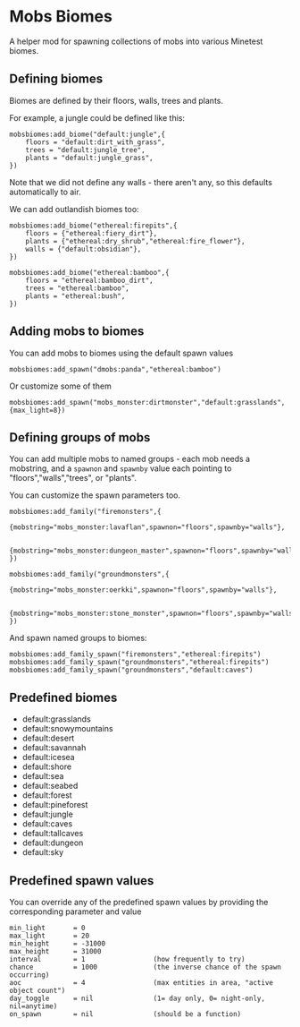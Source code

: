 # Mobs Biomes

A helper mod for spawning collections of mobs into various Minetest biomes.

## Defining biomes

Biomes are defined by their floors, walls, trees and plants.

For example, a jungle could be defined like this:

	mobsbiomes:add_biome("default:jungle",{
		floors = "default:dirt_with_grass",
		trees = "default:jungle_tree",
		plants = "default:jungle_grass",
	})

Note that we did not define any walls - there aren't any, so this defaults automatically to air.

We can add outlandish biomes too:

	mobsbiomes:add_biome("ethereal:firepits",{
		floors = {"ethereal:fiery_dirt"},
		plants = {"ethereal:dry_shrub","ethereal:fire_flower"},
		walls = {"default:obsidian"},
	})

	mobsbiomes:add_biome("ethereal:bamboo",{
		floors = "ethereal:bamboo_dirt",
		trees = "ethereal:bamboo",
		plants = "ethereal:bush",
	})

## Adding mobs to biomes

You can add mobs to biomes using the default spawn values

	mobsbiomes:add_spawn("dmobs:panda","ethereal:bamboo")

Or customize some of them

	mobsbiomes:add_spawn("mobs_monster:dirtmonster","default:grasslands",{max_light=8})

## Defining groups of mobs

You can add multiple mobs to named groups - each mob needs a mobstring, and a `spawnon` and `spawnby` value each pointing to "floors","walls","trees", or "plants".

You can customize the spawn parameters too.

	mobsbiomes:add_family("firemonsters",{
		{mobstring="mobs_monster:lavaflan",spawnon="floors",spawnby="walls"},

		{mobstring="mobs_monster:dungeon_master",spawnon="floors",spawnby="walls",max_light=10,chance=2000},
	})

	mobsbiomes:add_family("groundmonsters",{
		{mobstring="mobs_monster:oerkki",spawnon="floors",spawnby="walls"},

		{mobstring="mobs_monster:stone_monster",spawnon="floors",spawnby="walls"},
	})

And spawn named groups to biomes:

	mobsbiomes:add_family_spawn("firemonsters","ethereal:firepits")
	mobsbiomes:add_family_spawn("groundmonsters","ethereal:firepits")
	mobsbiomes:add_family_spawn("groundmonsters","default:caves")

## Predefined biomes

  * default:grasslands
  * default:snowymountains
  * default:desert
  * default:savannah
  * default:icesea
  * default:shore
  * default:sea
  * default:seabed
  * default:forest
  * default:pineforest
  * default:jungle
  * default:caves
  * default:tallcaves
  * default:dungeon
  * default:sky 

## Predefined spawn values

You can override any of the predefined spawn values by providing the corresponding parameter and value

	min_light       = 0
	max_light       = 20
	min_height      = -31000
	max_height      = 31000
	interval        = 1                 (how frequently to try)
	chance          = 1000              (the inverse chance of the spawn occurring)
	aoc             = 4                 (max entities in area, "active object count")
	day_toggle      = nil               (1= day only, 0= night-only, nil=anytime)
	on_spawn        = nil               (should be a function)

